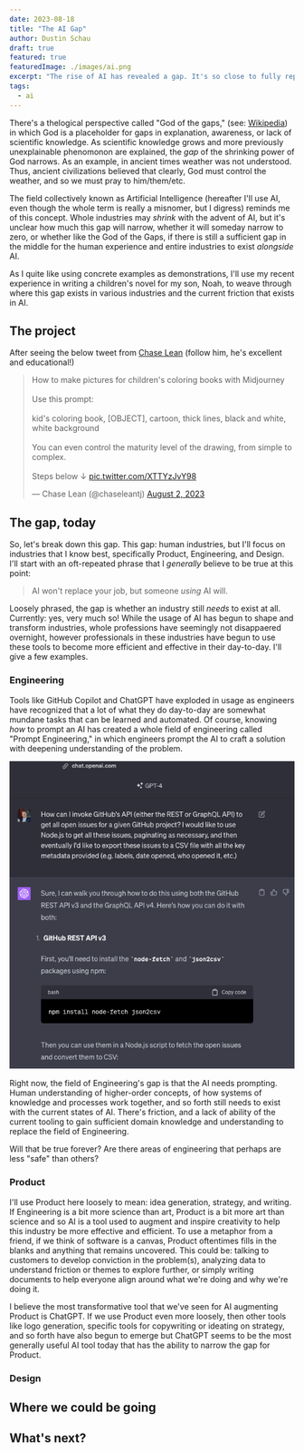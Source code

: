 ```yaml
---
date: 2023-08-18
title: "The AI Gap"
author: Dustin Schau
draft: true
featured: true
featuredImage: ./images/ai.png
excerpt: "The rise of AI has revealed a gap. It's so close to fully replacing (read: augmenting) entire fields and professions, but there is friction, challenges, issues. Will those gaps exist forever?"
tags:
  - ai
---
```


There's a thelogical perspective called "God of the gaps," (see: [Wikipedia][wikipedia-god-of-the-gaps]) in which God is a placeholder for gaps in explanation, awareness, or lack of scientific knowledge. As scientific knowledge grows and more previously unexplainable phenomonon are explained, the _gap_ of the shrinking power of God narrows. As an example, in ancient times weather was not understood. Thus, ancient civilizations believed that clearly, God must control the weather, and so we must pray to him/them/etc.

The field collectively known as Artificial Intelligence (hereafter I'll use AI, even though the whole term is really a misnomer, but I digress) reminds me of this concept. Whole industries may _shrink_ with the advent of AI, but it's unclear how much this gap will narrow, whether it will someday narrow to zero, or whether like the God of the Gaps, if there is still a sufficient gap in the middle for the human experience and entire industries to exist _alongside_ AI.

As I quite like using concrete examples as demonstrations, I'll use my recent experience in writing a children's novel for my son, Noah, to weave through where this gap exists in various industries and the current friction that exists in AI.

## The project

After seeing the below tweet from [Chase Lean](https://twitter.com/chaseleantj) (follow him, he's excellent and educational!)

<blockquote class="twitter-tweet"><p lang="en" dir="ltr">How to make pictures for children&#39;s coloring books with Midjourney<br><br>Use this prompt:<br><br>kid&#39;s coloring book, [OBJECT], cartoon, thick lines, black and white, white background<br><br>You can even control the maturity level of the drawing, from simple to complex.<br><br>Steps below ↓ <a href="https://t.co/XTTYzJvY98">pic.twitter.com/XTTYzJvY98</a></p>&mdash; Chase Lean (@chaseleantj) <a href="https://twitter.com/chaseleantj/status/1686595628481290240?ref_src=twsrc%5Etfw">August 2, 2023</a></blockquote>

## The gap, today

So, let's break down this gap. This gap: human industries, but I'll focus on industries that I know best, specifically Product, Engineering, and Design. I'll start with an oft-repeated phrase that I _generally_ believe to be true at this point:

> AI won't replace your job, but someone _using_ AI will.

Loosely phrased, the gap is whether an industry still _needs_ to exist at all. Currently: yes, very much so! While the usage of AI has begun to shape and transform industries, whole professions have seemingly not disappaered overnight, however professionals in these industries have begun to use these tools to become more efficient and effective in their day-to-day. I'll give a few examples.

### Engineering

Tools like GitHub Copilot and ChatGPT have exploded in usage as engineers have recognized that a lot of what they do day-to-day are somewhat mundane tasks that can be learned and automated. Of course, knowing _how_ to prompt an AI has created a whole field of engineering called "Prompt Engineering," in which engineers prompt the AI to craft a solution with deepening understanding of the problem.

![ChatGPT, Prompting for GitHub's API](./images/ai-prompting.png)

Right now, the field of Engineering's gap is that the AI needs prompting. Human understanding of higher-order concepts, of how systems of knowledge and processes work together, and so forth still needs to exist with the current states of AI. There's friction, and a lack of ability of the current tooling to gain sufficient domain knowledge and understanding to replace the field of Engineering.

Will that be true forever? Are there areas of engineering that perhaps are less "safe" than others?

### Product

I'll use Product here loosely to mean: idea generation, strategy, and writing. If Engineering is a bit more science than art, Product is a bit more art than science and so AI is a tool used to augment and inspire creativity to help this industry be more effective and efficient. To use a metaphor from a friend, if we think of software is a canvas, Product oftentimes fills in the blanks and anything that remains uncovered. This could be: talking to customers to develop conviction in the problem(s), analyzing data to understand friction or themes to explore further, or simply writing documents to help everyone align around what we're doing and why we're doing it.

I believe the most transformative tool that we've seen for AI augmenting Product is ChatGPT. If we use Product even more loosely, then other tools like logo generation, specific tools for copywriting or ideating on strategy, and so forth have also begun to emerge but ChatGPT seems to be the most generally useful AI tool today that has the ability to narrow the gap for Product.

### Design

## Where we could be going

## What's next?

[wikipedia-god-of-the-gaps]: https://en.wikipedia.org/wiki/God_of_the_gaps
